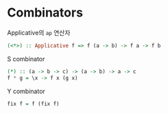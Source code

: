 # Combinators

Applicative의 `ap` 연산자
```haskell
(<*>) :: Applicative f => f (a -> b) -> f a -> f b
```

S combinator
```haskell
(*) :: (a -> b -> c) -> (a -> b) -> a -> c
f * g = \x -> f x (g x)
```

Y combinator
```haskell
fix f = f (fix f)
```
